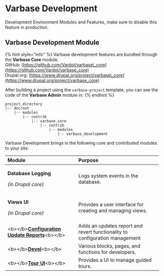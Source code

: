 # Varbase Development

Development Environment Modules and Features, make sure to disable this feature in production.

## Varbase Development Module

{% hint style="info" %}
Varbase development features are bundled through the **Varbase Core** module.  
GitHub: [https://github.com/Vardot/varbase\_core](https://github.com/Vardot/varbase_core)  
Drupal.org: [https://www.drupal.org/project/varbase\_core](https://www.drupal.org/project/varbase_core) 

After building a project using the `varbase-project` template, you can see the code of the **Varbase Admin** module in:
{% endhint %}

```text
project_directory
|-- docroot
    |-- modules
        |-- contrib
            |-- varbase_core
                |-- contrib
                    |-- modules
                        |-- varbase_development
```

Varbase Development brings in the following core and contributed modules to your site:

<table>
  <thead>
    <tr>
      <th style="text-align:left">Module</th>
      <th style="text-align:left">Purpose</th>
    </tr>
  </thead>
  <tbody>
    <tr>
      <td style="text-align:left">
        <p><b>Database Logging</b>
        </p>
        <p><em>(in Drupal core)</em>
        </p>
      </td>
      <td style="text-align:left">Logs system events in the database.</td>
    </tr>
    <tr>
      <td style="text-align:left">
        <p><b>Views UI</b>
        </p>
        <p><em>(in Drupal core)</em>
        </p>
      </td>
      <td style="text-align:left">Provides a user interface for creating and managing views.</td>
    </tr>
    <tr>
      <td style="text-align:left">&lt;b&gt;&lt;/b&gt;<a href="https://www.drupal.org/project/config_update"><b>Configuration Update Reports</b></a>&lt;b&gt;&lt;/b&gt;</td>
      <td
      style="text-align:left">Adds an updates report and revert functionality to configuration management</td>
    </tr>
    <tr>
      <td style="text-align:left">&lt;b&gt;&lt;/b&gt;<a href="https://www.drupal.org/project/devel"><b>Devel</b></a>&lt;b&gt;&lt;/b&gt;</td>
      <td
      style="text-align:left">Various blocks, pages, and functions for developers.</td>
    </tr>
    <tr>
      <td style="text-align:left">&lt;b&gt;&lt;/b&gt;<a href="https://www.drupal.org/project/tour_ui"><b>Tour UI</b></a>&lt;b&gt;&lt;/b&gt;</td>
      <td
      style="text-align:left">Provides a UI to manage guided tours.</td>
    </tr>
  </tbody>
</table>

